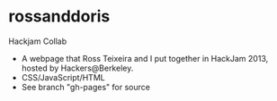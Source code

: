 rossanddoris
============

Hackjam Collab

- A webpage that Ross Teixeira and I put together in HackJam 2013, hosted by Hackers@Berkeley.
- CSS/JavaScript/HTML
- See branch "gh-pages" for source
